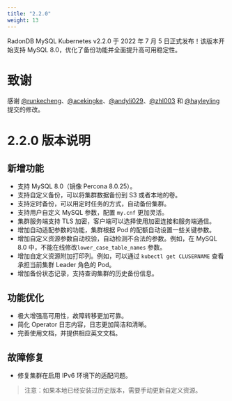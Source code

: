 ```yaml
---
title: "2.2.0"
weight: 13
---
```


RadonDB MySQL Kubernetes v2.2.0 于 2022 年 7 月 5 日正式发布！该版本开始支持 MySQL 8.0，优化了备份功能并全面提升高可用稳定性。

# **致谢**

感谢 [@runkecheng](https://github.com/runkecheng)、[@acekingke](https://github.com/acekingke)、[@andyli029](https://github.com/andyli029)、[@zhl003](https://github.com/zhl003) 和 [@hayleyling](https://github.com/hayleyling) 提交的修改。

# **2.2.0 版本说明**

## 新增功能
- 支持 MySQL 8.0（镜像 Percona 8.0.25）。
- 支持自定义备份，可以将集群数据备份到 S3 或者本地的卷。
- 支持定时备份，可以用定时任务的方式，自动备份集群。
- 支持用户自定义 MySQL 参数，配置 `my.cnf` 更加灵活。
- 集群服务端支持 TLS 加密，客户端可以选择使用加密连接和服务端通信。
- 增加自动适配参数的功能，集群根据 Pod 的配额自动设置一些关键参数。
- 增加自定义资源参数自动校验，自动检测不合法的参数。例如，在 MySQL 8.0 中，不能在线修改`lower_case_table_names` 参数。
- 增加自定义资源附加打印列。例如，可以通过 `kubectl get CLUSERNAME` 查看承担当前集群 Leader 角色的 Pod。
- 增加备份状态记录，支持查询集群的历史备份信息。

## 功能优化
- 极大增强高可用性，故障转移更加可靠。
- 简化 Operator 日志内容，日志更加简洁和清晰。
- 完善使用文档，并提供相应英文文档。

## 故障修复
- 修复集群在启用 IPv6 环境下的适配问题。

> 注意：如果本地已经安装过历史版本，需要手动更新自定义资源。